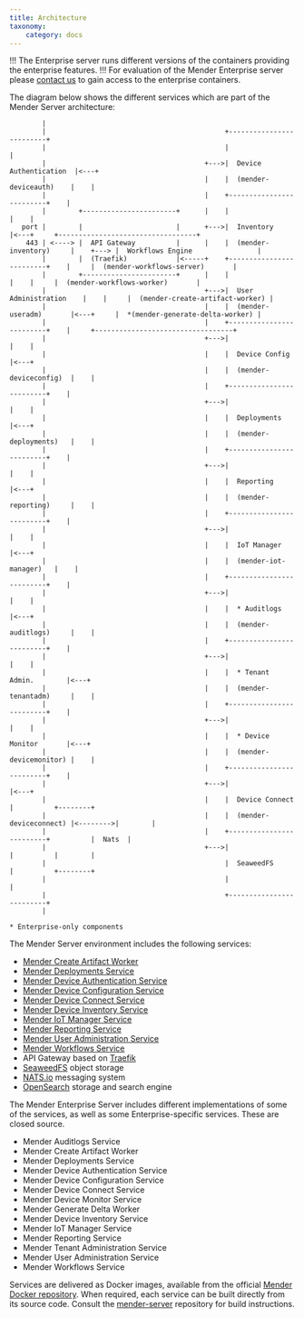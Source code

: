 ```yaml
---
title: Architecture
taxonomy:
    category: docs
---
```


!!! The Enterprise server runs different versions of the containers providing the enterprise features.
!!! For evaluation of the Mender Enterprise server please [contact us](https://mender.io/contact-us) to gain access to the enterprise containers.

The diagram below shows the different services which are part of the Mender Server architecture:

```
        |
        |                                            +-------------------------+
        |                                            |                         |
        |                                       +--->|  Device Authentication  |<---+
        |                                       |    |  (mender-deviceauth)    |    |
        |                                       |    +-------------------------+    |
        |        +-----------------------+      |    |                         |    |
   port |        |                       |      +--->|  Inventory              |<---+     +----------------------------------+
    443 | <----> |  API Gateway          |      |    |  (mender-inventory)     |    +---> |  Workflows Engine                |
        |        |  (Traefik)            |<-----+    +-------------------------+    |     |  (mender-workflows-server)       |
        |        +-----------------------+      |    |                         |    |     |  (mender-workflows-worker)       |
        |                                       +--->|  User Administration    |    |     |  (mender-create-artifact-worker) |
        |                                       |    |  (mender-useradm)       |<---+     |  *(mender-generate-delta-worker) |
        |                                       |    +-------------------------+    |     +----------------------------------+
        |                                       +--->|                         |    |
        |                                       |    |  Device Config          |<---+
        |                                       |    |  (mender-deviceconfig)  |    |
        |                                       |    +-------------------------+    |
        |                                       +--->|                         |    |
        |                                       |    |  Deployments            |<---+
        |                                       |    |  (mender-deployments)   |    |
        |                                       |    +-------------------------+    |
        |                                       +--->|                         |    |
        |                                       |    |  Reporting              |<---+
        |                                       |    |  (mender-reporting)     |    |
        |                                       |    +-------------------------+    |
        |                                       +--->|                         |    |
        |                                       |    |  IoT Manager            |<---+
        |                                       |    |  (mender-iot-manager)   |    |
        |                                       |    +-------------------------+    |
        |                                       +--->|                         |    |
        |                                       |    |  * Auditlogs            |<---+
        |                                       |    |  (mender-auditlogs)     |    |
        |                                       |    +-------------------------+    |
        |                                       +--->|                         |    |
        |                                       |    |  * Tenant Admin.        |<---+
        |                                       |    |  (mender-tenantadm)     |    |
        |                                       |    +-------------------------+    |
        |                                       +--->|                         |    |
        |                                       |    |  * Device Monitor       |<---+
        |                                       |    |  (mender-devicemonitor) |    |
        |                                       |    +-------------------------+    |
        |                                       +--->|                         |<---+
        |                                       |    |  Device Connect         |          +--------+
        |                                       |    |  (mender-deviceconnect) |<-------->|        |
        |                                       |    +-------------------------+          |  Nats  |
        |                                       +--->|                         |          |        |
        |                                            |  SeaweedFS              |          +--------+
        |                                            |                         |
        |                                            +-------------------------+
        |

* Enterprise-only components
```

The Mender Server environment includes the following services:

- [Mender Create Artifact Worker](https://github.com/mendersoftware/mender-server/tree/main/backend/services/create-artifact-worker/?target=_blank)
- [Mender Deployments Service](https://github.com/mendersoftware/mender-server/tree/main/backend/services/deployments/?target=_blank)
- [Mender Device Authentication Service](https://github.com/mendersoftware/mender-server/tree/main/backend/services/deviceauth/?target=_blank)
- [Mender Device Configuration Service](https://github.com/mendersoftware/mender-server/tree/main/backend/services/deviceconfig/?target=_blank)
- [Mender Device Connect Service](https://github.com/mendersoftware/mender-server/tree/main/backend/services/deviceconnect/?target=_blank)
- [Mender Device Inventory Service](https://github.com/mendersoftware/mender-server/tree/main/backend/services/inventory/?target=_blank)
- [Mender IoT Manager Service](https://github.com/mendersoftware/mender-server/tree/main/backend/services/iot-manager/?target=_blank)
- [Mender Reporting Service](https://github.com/mendersoftware/mender-server/tree/main/backend/services/reporting/?target=_blank)
- [Mender User Administration Service](https://github.com/mendersoftware/mender-server/tree/main/backend/services/useradm/?target=_blank)
- [Mender Workflows Service](https://github.com/mendersoftware/mender-server/tree/main/backend/services/workflows/?target=_blank)
- API Gateway based on [Traefik](https://doc.traefik.io/traefik/?target=_blank)
- [SeaweedFS](https://github.com/seaweedfs/seaweedfs?target=_blank) object storage
- [NATS.io](https://nats.io?target=_blank) messaging system
- [OpenSearch](https://www.opensearch.org?target=_blank) storage and search engine

The Mender Enterprise Server includes different implementations of some of the
services, as well as some Enterprise-specific services. These are closed source.

- Mender Auditlogs Service
- Mender Create Artifact Worker
- Mender Deployments Service
- Mender Device Authentication Service
- Mender Device Configuration Service
- Mender Device Connect Service
- Mender Device Monitor Service
- Mender Generate Delta Worker
- Mender Device Inventory Service
- Mender IoT Manager Service
- Mender Reporting Service
- Mender Tenant Administration Service
- Mender User Administration Service
- Mender Workflows Service

Services are delivered as Docker images, available from the official
[Mender Docker repository](https://hub.docker.com/r/mendersoftware/?target=_blank).
When required, each service can be built directly from its source code. Consult the
[mender-server](https://github.com/mendersoftware/mender-server) repository for
build instructions.
